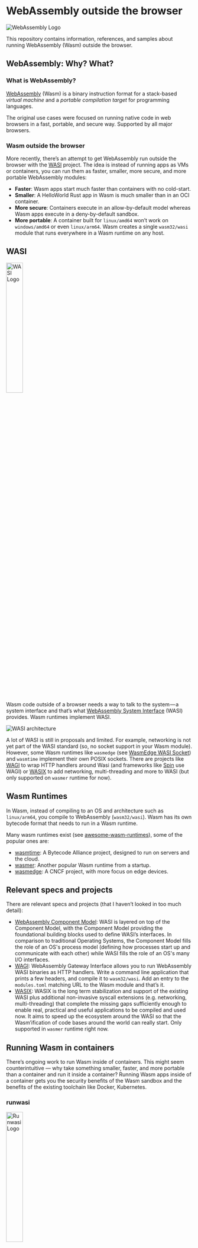 # WebAssembly outside the browser

![WebAssembly Logo](https://avatars.githubusercontent.com/u/11578470?s=200&v=4)

This repository contains information, references, and samples about running
WebAssembly (Wasm) outside the browser.

## WebAssembly: Why? What?

### What is WebAssembly?

[WebAssembly](https://webassembly.org/) (Wasm) is a binary instruction format
for a stack-based *virtual machine* and a *portable compilation target* for
programming languages.

The original use cases were focused on running native code in web browsers in a
fast, portable, and secure way. Supported by all major browsers.

### Wasm outside the browser

More recently, there’s an attempt to get WebAssembly run outside the browser
with the [WASI](https://wasi.dev/) project. The idea is instead of running apps
as VMs or containers, you can run them as faster, smaller, more secure, and more
portable WebAssembly modules:

* **Faster**: Wasm apps start much faster than containers with no cold-start.
* **Smaller**: A HelloWorld Rust app in Wasm is much smaller than in an OCI container.
* **More secure**: Containers execute in an allow-by-default model whereas Wasm apps execute in a deny-by-default sandbox.
* **More portable**: A container built for `linux/amd64` won’t work on
  `windows/amd64` or even `linux/arm64`. Wasm creates a single `wasm32/wasi`
  module that runs everywhere in a Wasm runtime on any host.

## WASI

<img src="https://wasi.dev/polyfill/WASI-small.png" alt="WASI Logo" width="30%" height="30%">

Wasm code outside of a browser needs a way to talk to the system — a system
interface and that’s what [WebAssembly System Interface](https://wasi.dev/)
(WASI) provides. Wasm runtimes implement WASI.

![WASI architecture](https://github.com/bytecodealliance/wasmtime/raw/main/docs/wasi-software-architecture.png)

A lot of WASI is still in proposals and limited. For example, networking is not
yet part of the WASI standard (so, no socket support in your Wasm module).
However, some Wasm runtimes like `wasmedge` (see [WasmEdge WASI
Socket](https://github.com/second-state/wasmedge_wasi_socket)) and `wasmtime`
implement their own POSIX sockets. There are projects like
[WAGI](https://github.com/deislabs/wagi) to wrap HTTP handlers around Wasi (and
frameworks like [Spin](https://spin.fermyon.dev/) use WAGI) or
[WASIX](https://wasix.org/) to add networking, multi-threading and more to WASI
(but only supported on `wasmer` runtime for now).

## Wasm Runtimes

In Wasm, instead of compiling to an OS and architecture such as `linux/arm64`,
you compile to WebAssembly (`wasm32/wasi`). Wasm has its own bytecode format
that needs to run in a Wasm runtime.

Many wasm runtimes exist (see
[awesome-wasm-runtimes](https://github.com/appcypher/awesome-wasm-runtimes)),
some of the popular ones are:

* [wasmtime](https://github.com/bytecodealliance/wasmtime): A Bytecode Alliance project, designed to run on servers and the cloud.
* [wasmer](https://wasmer.io/): Another popular Wasm runtime from a startup.
* [wasmedge](https://wasmedge.org/): A CNCF project, with more focus on edge
  devices.

## Relevant specs and projects

There are relevant specs and projects (that I haven’t looked in too much
detail):

* [WebAssembly Component Model](https://github.com/WebAssembly/component-model):
  WASI is layered on top of the Component Model, with the Component Model
  providing the foundational building blocks used to define WASI’s interfaces.
  In comparison to traditional Operating Systems, the Component Model fills the
  role of an OS's process model (defining how processes start up and communicate
  with each other) while WASI fills the role of an OS's many I/O interfaces.
* [WAGI](https://github.com/deislabs/wagi): WebAssembly Gateway Interface allows
  you to run WebAssembly WASI binaries as HTTP handlers. Write a command line
  application that prints a few headers, and compile it to `wasm32/wasi`. Add an
  entry to the `modules.toml` matching URL to the Wasm module and that’s it.
* [WASIX](https://wasix.org/): WASIX is the long term stabilization and support
  of the existing WASI plus additional non-invasive syscall extensions (e.g.
  networking, multi-threading) that complete the missing gaps sufficiently
  enough to enable real, practical and useful applications to be compiled and
  used now. It aims to speed up the ecosystem around the WASI so that the
  Wasm’ification of code bases around the world can really start. Only supported
  in `wasmer` runtime right now.

## Running Wasm in containers

There’s ongoing work to run Wasm inside of containers. This might seem
counterintuitive — why take something smaller, faster, and more portable than a
container and run it inside a container? Running Wasm apps inside of a container
gets you the security benefits of the Wasm sandbox and the benefits of the
existing toolchain like Docker, Kubernetes.

### runwasi

<img src="https://raw.githubusercontent.com/containerd/runwasi/main/art/logo/runwasi_icon1.svg" alt="Runwasi Logo" width="30%" height="30%">

Kubernetes relies on a container runtime called
[containerd](https://containerd.io/) (which in turn relies on `runc`) to manage
the lifecycle of containers. [runwasi](https://github.com/deislabs/runwasi) is a
project to integrate Wasm runtimes with `containerd` to enable `containerd` to
manage the lifecycle of Wasm apps. Currently, `wasmtime` and `wasmedge` runtimes
are supported in `runwasi`.

## Vendors and Frameworks for Wasm+Wasi

These are some notable vendors and frameworks supporting Wasm+Wasi. 

### Docker

Starting in Docker Desktop 4.15, Docker uses `runwasi` to support Wasm workloads running in the following runtimes:

* `wasmedge`
* `wasmtime`
* `spin` from Fermyon
* `slight` from Deislabs

See [Announcing Docker+Wasm Technical Preview 2](https://www.docker.com/blog/announcing-dockerwasm-technical-preview-2/) for more details.

### Azure

Azure AKS is also previewing Wasm node pools using `runwasi`. Currently, there are only `containerd` shims available for [spin](https://spin.fermyon.dev/) and [slight](https://github.com/deislabs/spiderlightning#spiderlightning-or-slight) applications, which use the `wasmtime` runtime.

### Spin

[Spin](https://spin.fermyon.dev/) by Fermyon is a WebAssembly framework for building and running event-driven microservice applications with WebAssembly (Wasm) components. Spin handles the HTTP request/response using WAGI HTTP Executor. Spin SDKs are available in Rust, Go and .NET. and all Wasi-compatible languages are supported. Additionally, [Fermyon Cloud](https://www.fermyon.com/cloud) service fetches source code from the GitHub repo, builds it into Wasm bytecode, runs it as a serverless microservice, and connects HTTP input and output to it using Spin framework. 

### Slight

[SpiderLightning](https://github.com/deislabs/spiderlightning#spiderlightning-or-slight) is a set of WIT interfaces that abstract distributed application capabilities (such as key-value, messaging, HTTP server/client) and a runtime CLI for running Wasm applications that use these capabilities.

## Languages supported in Wasm+WASI

Here’s a [comprehensive list of
languages](https://www.fermyon.com/wasm-languages/webassembly-language-support)
from Fermyon and [The Complex World of Wasm Language
Support](https://www.fermyon.com/blog/complex-world-of-wasm-language-support)
provides the context.

It's not so clear what languages are really supported on Wasm/Wasi outside the
browser at what level. Most languages, such as .NET, are experimental with
Wasm/Wasi support at best and changing constantly. Other languages, like Java,
have some support for Wasm via projects like TeaVM but geared more towards
browsers.

## Samples

These are some samples in this repo:

* [rust-wasm](./samples/rust-wasm/) - Running Rust on Wasm.
* [dotnet8-wasm](./samples/dotnet8-wasm/) - Running .NET 8 (preview) on Wasm.
* [go-wasm](./samples/go-wasm/) - Running Go on Wasm.
* [rust-wasm-docker](./samples/rust-wasm-docker/) - Running Rust on Wasm in Docker.
* [hello-wagi](./samples/hello-wagi) - Running WASI binaries as HTTP handlers with WAGI.
* [python-spin-wasm](./samples/python-spin-wasm) - Running Python with Spin on Wasm.

## References

WASI:

* [https://wasi.dev/](https://wasi.dev/)
* [Standardizing WASI: A system interface to run WebAssembly outside the web](https://hacks.mozilla.org/2019/03/standardizing-wasi-a-webassembly-system-interface/)

Docker + Wasm:

* [Announcing Docker+Wasm Technical Preview 2](https://www.docker.com/blog/announcing-dockerwasm-technical-preview-2/)
* [Introducing the Docker+Wasm Technical Preview](https://www.docker.com/blog/docker-wasm-technical-preview/)
* [Docker + Wasm (Beta)](https://docs.docker.com/desktop/wasm/) 

Azure + Wasm:

* [Create WebAssembly System Interface (WASI) node pools in Azure Kubernetes Service (AKS) to run your WebAssembly (WASM) workload (preview)](https://learn.microsoft.com/en-us/azure/aks/use-wasi-node-pools)

Nigel Poulton’s blog:

* [WebAssembly: The future of cloud computing](https://nigelpoulton.com/webassembly-the-future-of-cloud-computing/)
* [What is cloud native WebAssembly?](https://nigelpoulton.com/what-is-cloud-native-webassembly/)
* [What is runwasi?](https://nigelpoulton.com/what-is-runwasi/)
* [Getting started with Docker + Wasm](https://nigelpoulton.com/getting-started-with-docker-and-wasm/)

Wasm By Example:

* [WASI Introduction](https://wasmbyexample.dev/examples/wasi-introduction/wasi-introduction.all.en-us.html)
* [WASI Hello World](https://wasmbyexample.dev/examples/wasi-hello-world/wasi-hello-world.rust.en-us.html)

WebAssembly for different languages:

* [WebAssembly support in Top 20 languages by
  Fermyon](https://www.fermyon.com/wasm-languages/webassembly-language-support)
* [Enarx - WebAssembly Introduction](https://enarx.dev/docs/WebAssembly/Introduction)
* [WASI support on .NET 8](https://twitter.com/stevensanderson/status/1658845798212202496?s=46&t=qBzme20QIA50uklBQV_ArA)
* [The JVM Meets WASI: Writing Cloud-Friendly Wasm Apps Using Java and Friends -
  Joel Dice](https://youtu.be/MFruf7aqcbE)

Talks at Cloud Native Wasm Days:

* [Cloud Native Wasm Day EU 2023](https://colocatedeventseu2023.sched.com/) in [this playlist](https://www.youtube.com/playlist?list=PLj6h78yzYM2Pdj8vnO0wfFyKcbKNy3e5j).
* [Cloud Native Wasm Day North America 2022](https://cloudnativewasmdayna22.sched.com/) in [this playlist](https://www.youtube.com/playlist?list=PLj6h78yzYM2PzLhPvZIihwPShNuXP01C5)
* [Cloud Native Wasm Day EU 2022 ](https://cloudnativewasmdayeu22.sched.com/)in this [playlist](https://www.youtube.com/playlist?list=PLj6h78yzYM2Ni0u-ONljTkv4uOutyjwq9)
